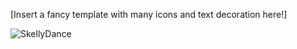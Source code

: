 [Insert a fancy template with many icons and text decoration here!]

![SkellyDance](https://github.com/plgbernardo/plgbernardo/assets/57974167/30a4dbf7-2100-4955-92ad-4c32beaacb33)
